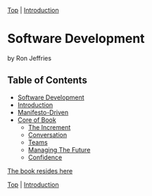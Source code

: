 [Top](index.html) | [Introduction](01.html)

# Software Development #

by Ron Jeffries

## Table of Contents

* [Software Development](index.md)
* [Introduction](01.md)
* [Manifesto-Driven](02.md)
* [Core of Book](03.md)
    * [The Increment](04.md)
    * [Conversation](05.md)
    * [Teams](06.md)
    * [Managing The Future](07.md)
    * [Confidence](08.md)

[The book resides here](https://ronjeffries.github.io/soft-dev-pages/index.html)



[Top](index.html) | [Introduction](01.html)


<!--ignore-->


